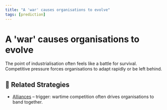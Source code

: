 ```yaml
---
title: "A 'war' causes organisations to evolve"
tags: [prediction]
---
```


# A 'war' causes organisations to evolve

The point of industrialisation often feels like a battle for survival. Competitive pressure forces organisations to adapt rapidly or be left behind.

## 🔀 Related Strategies

- [Alliances](/strategies/ecosystem/alliances) – trigger: wartime competition often drives organisations to band together.

